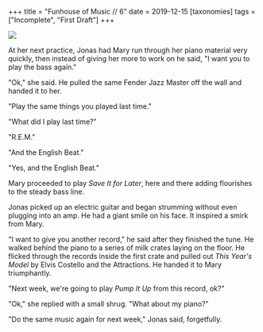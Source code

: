 +++
title = "Funhouse of Music // 6"
date = 2019-12-15
[taxonomies]
tags = ["Incomplete", "First Draft"]
+++

![](/funhouse/this-years-model.jpg)

At her next practice, Jonas had Mary run through her piano material very quickly, then instead of giving her more to work on he said, "I want you to play the bass again."

"Ok," she said. He pulled the same Fender Jazz Master off the wall and handed it to her.

"Play the same things you played last time."

"What did I play last time?"

"R.E.M."

"And the English Beat."

"Yes, and the English Beat."

Mary proceeded to play _Save It for Later_, here and there adding flourishes to the steady bass line.

Jonas picked up an electric guitar and began strumming without even plugging into an amp. He had a giant smile on his face. It inspired a smirk from Mary.

"I want to give you another record," he said after they finished the tune. He walked behind the piano to a series of milk crates laying on the floor. He flicked through the records inside the first crate and pulled out _This Year's Model_ by Elvis Costello and the Attractions. He handed it to Mary triumphantly. 

"Next week, we're going to play _Pump It Up_ from this record, ok?"

"Ok," she replied with a small shrug. "What about my piano?"

"Do the same music again for next week," Jonas said, forgetfully.